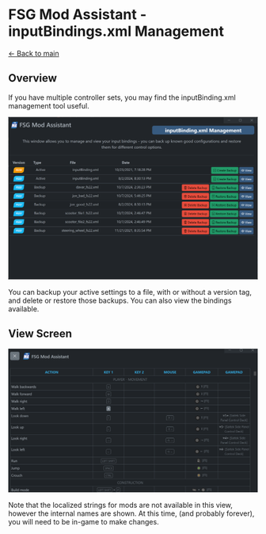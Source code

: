 # FSG Mod Assistant - inputBindings.xml Management

[← Back to main](index.html)

## Overview

If you have multiple controller sets, you may find the inputBinding.xml management tool useful.

![overview](img340/inputManage_overview.png)

You can backup your active settings to a file, with or without a version tag, and delete or restore those backups.  You can also view the bindings available.

## View Screen

![overview](img340/inputManage_view.png)

Note that the localized strings for mods are not available in this view, however the internal names are shown.  At this time, (and probably forever), you will need to be in-game to make changes.